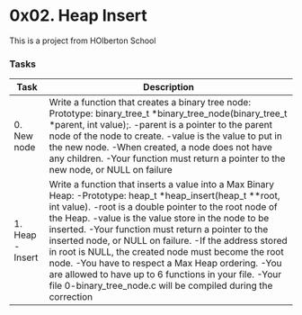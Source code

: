 # 0x02. Heap Insert

This is a project from HOlberton School


### Tasks

| Task | Description |
| --- | --- |
| 0. New node | Write a function that creates a binary tree node: Prototype: binary_tree_t *binary_tree_node(binary_tree_t *parent, int value);. -parent is a pointer to the parent node of the node to create. -value is the value to put in the new node. -When created, a node does not have any children. -Your function must return a pointer to the new node, or NULL on failure|
| 1. Heap - Insert | Write a function that inserts a value into a Max Binary Heap: -Prototype: heap_t *heap_insert(heap_t **root, int value). -root is a double pointer to the root node of the Heap. -value is the value store in the node to be inserted. -Your function must return a pointer to the inserted node, or NULL on failure. -If the address stored in root is NULL, the created node must become the root node. -You have to respect a Max Heap ordering. -You are allowed to have up to 6 functions in your file. -Your file 0-binary_tree_node.c will be compiled during the correction|
